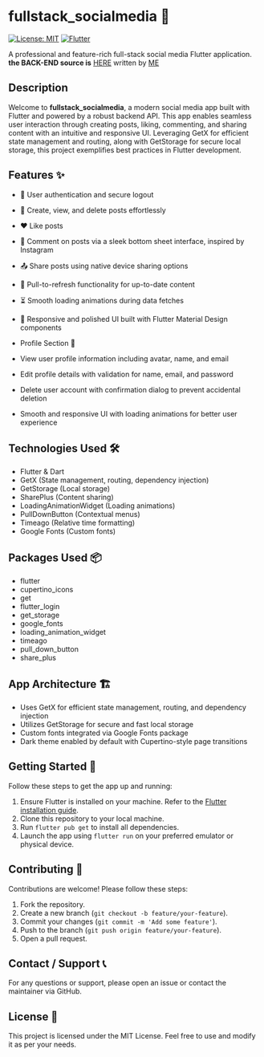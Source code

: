# fullstack_socialmedia 🚀

[![License: MIT](https://img.shields.io/badge/License-MIT-yellow.svg)](https://opensource.org/licenses/MIT)
[![Flutter](https://img.shields.io/badge/Flutter-3.7.0-blue.svg)](https://flutter.dev)

A professional and feature-rich full-stack social media Flutter application.
**the BACK-END source is** [HERE](https://github.com/OracleMatrix/nodejs_orm_database_management) written by [ME](https://github.com/OracleMatrix?tab=repositories)

## Description

Welcome to **fullstack_socialmedia**, a modern social media app built with Flutter and powered by a robust backend API. This app enables seamless user interaction through creating posts, liking, commenting, and sharing content with an intuitive and responsive UI. Leveraging GetX for efficient state management and routing, along with GetStorage for secure local storage, this project exemplifies best practices in Flutter development.

## Features ✨

- 🔐 User authentication and secure logout
- 📝 Create, view, and delete posts effortlessly
- ❤️ Like posts
- 💬 Comment on posts via a sleek bottom sheet interface, inspired by Instagram
- 📤 Share posts using native device sharing options
- 🔄 Pull-to-refresh functionality for up-to-date content
- ⏳ Smooth loading animations during data fetches
- 📱 Responsive and polished UI built with Flutter Material Design components

- Profile Section 👤
- View user profile information including avatar, name, and email
- Edit profile details with validation for name, email, and password
- Delete user account with confirmation dialog to prevent accidental deletion
- Smooth and responsive UI with loading animations for better user experience

## Technologies Used 🛠️

- Flutter & Dart
- GetX (State management, routing, dependency injection)
- GetStorage (Local storage)
- SharePlus (Content sharing)
- LoadingAnimationWidget (Loading animations)
- PullDownButton (Contextual menus)
- Timeago (Relative time formatting)
- Google Fonts (Custom fonts)

## Packages Used 📦

- flutter
- cupertino_icons
- get
- flutter_login
- get_storage
- google_fonts
- loading_animation_widget
- timeago
- pull_down_button
- share_plus

## App Architecture 🏗️

- Uses GetX for efficient state management, routing, and dependency injection
- Utilizes GetStorage for secure and fast local storage
- Custom fonts integrated via Google Fonts package
- Dark theme enabled by default with Cupertino-style page transitions

## Getting Started 🚀

Follow these steps to get the app up and running:

1. Ensure Flutter is installed on your machine. Refer to the [Flutter installation guide](https://docs.flutter.dev/get-started/install).
2. Clone this repository to your local machine.
3. Run `flutter pub get` to install all dependencies.
4. Launch the app using `flutter run` on your preferred emulator or physical device.

## Contributing 🤝

Contributions are welcome! Please follow these steps:

1. Fork the repository.
2. Create a new branch (`git checkout -b feature/your-feature`).
3. Commit your changes (`git commit -m 'Add some feature'`).
4. Push to the branch (`git push origin feature/your-feature`).
5. Open a pull request.

## Contact / Support 📞

For any questions or support, please open an issue or contact the maintainer via GitHub.

## License 📄

This project is licensed under the MIT License. Feel free to use and modify it as per your needs.

